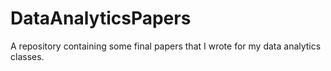 # DataAnalyticsPapers
A repository containing some final papers that I wrote for my data analytics classes.
